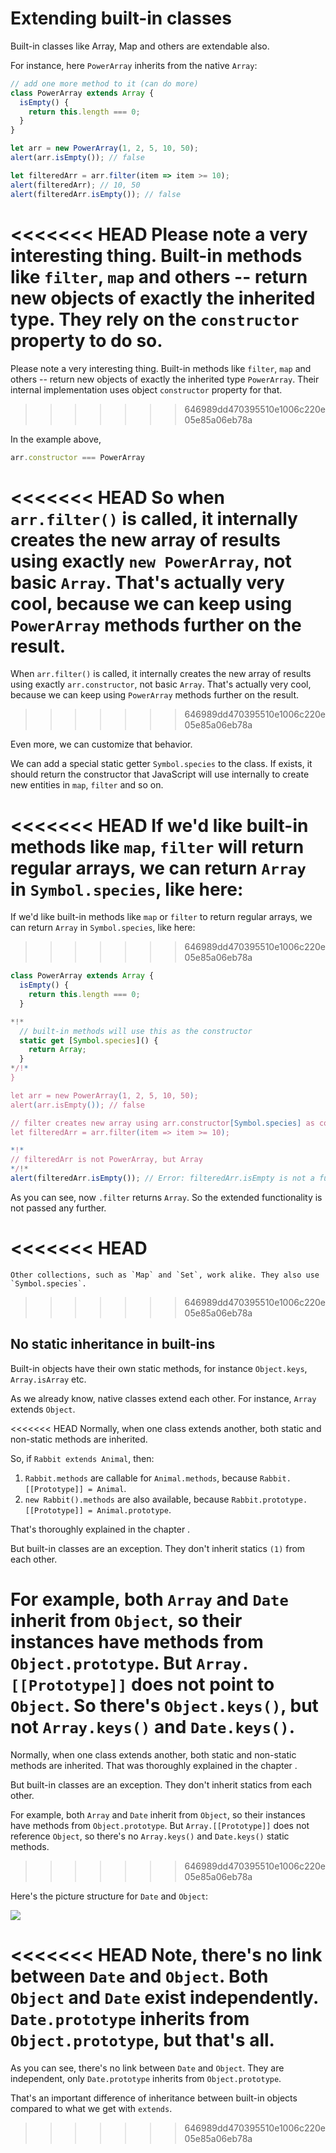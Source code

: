 
# Extending built-in classes

Built-in classes like Array, Map and others are extendable also.

For instance, here `PowerArray` inherits from the native `Array`:

```js run
// add one more method to it (can do more)
class PowerArray extends Array {
  isEmpty() {
    return this.length === 0;
  }
}

let arr = new PowerArray(1, 2, 5, 10, 50);
alert(arr.isEmpty()); // false

let filteredArr = arr.filter(item => item >= 10);
alert(filteredArr); // 10, 50
alert(filteredArr.isEmpty()); // false
```

<<<<<<< HEAD
Please note a very interesting thing. Built-in methods like `filter`, `map` and others -- return new objects of exactly the inherited type. They rely on the `constructor` property to do so.
=======
Please note a very interesting thing. Built-in methods like `filter`, `map` and others -- return new objects of exactly the inherited type `PowerArray`. Their internal implementation uses object `constructor` property for that.
>>>>>>> 646989dd470395510e1006c220e05e85a06eb78a

In the example above,
```js
arr.constructor === PowerArray
```

<<<<<<< HEAD
So when `arr.filter()` is called, it internally creates the new array of results using exactly `new PowerArray`, not basic `Array`. That's actually very cool, because we can keep using `PowerArray` methods further on the result.
=======
When `arr.filter()` is called, it internally creates the new array of results using exactly `arr.constructor`, not basic `Array`. That's actually very cool, because we can keep using `PowerArray` methods further on the result.
>>>>>>> 646989dd470395510e1006c220e05e85a06eb78a

Even more, we can customize that behavior.

We can add a special static getter `Symbol.species` to the class. If exists, it should return the constructor that JavaScript will use internally to create new entities in `map`, `filter` and so on.

<<<<<<< HEAD
If we'd like built-in methods like `map`, `filter` will return regular arrays, we can return `Array` in `Symbol.species`, like here:
=======
If we'd like built-in methods like `map` or `filter` to return regular arrays, we can return `Array` in `Symbol.species`, like here:
>>>>>>> 646989dd470395510e1006c220e05e85a06eb78a

```js run
class PowerArray extends Array {
  isEmpty() {
    return this.length === 0;
  }

*!*
  // built-in methods will use this as the constructor
  static get [Symbol.species]() {
    return Array;
  }
*/!*
}

let arr = new PowerArray(1, 2, 5, 10, 50);
alert(arr.isEmpty()); // false

// filter creates new array using arr.constructor[Symbol.species] as constructor
let filteredArr = arr.filter(item => item >= 10);

*!*
// filteredArr is not PowerArray, but Array
*/!*
alert(filteredArr.isEmpty()); // Error: filteredArr.isEmpty is not a function
```

As you can see, now `.filter` returns `Array`. So the extended functionality is not passed any further.

<<<<<<< HEAD
=======
```smart header="Other collections work similarly"
Other collections, such as `Map` and `Set`, work alike. They also use `Symbol.species`.
```

>>>>>>> 646989dd470395510e1006c220e05e85a06eb78a
## No static inheritance in built-ins

Built-in objects have their own static methods, for instance `Object.keys`, `Array.isArray` etc.

As we already know, native classes extend each other. For instance, `Array` extends `Object`.

<<<<<<< HEAD
Normally, when one class extends another, both static and non-static methods are inherited.

So, if `Rabbit extends Animal`, then:

1. `Rabbit.methods` are callable for `Animal.methods`, because `Rabbit.[[Prototype]] = Animal`.
2. `new Rabbit().methods` are also available, because `Rabbit.prototype.[[Prototype]] = Animal.prototype`.

That's thoroughly explained in the chapter [](info:static-properties-methods#statics-and-inheritance).

But built-in classes are an exception. They don't inherit statics `(1)` from each other.

For example, both `Array` and `Date` inherit from `Object`, so their instances have methods from `Object.prototype`. But  `Array.[[Prototype]]` does not point to `Object`. So there's `Object.keys()`, but not `Array.keys()` and `Date.keys()`.
=======
Normally, when one class extends another, both static and non-static methods are inherited. That was thoroughly explained in the chapter [](info:static-properties-methods#statics-and-inheritance).

But built-in classes are an exception. They don't inherit statics from each other.

For example, both `Array` and `Date` inherit from `Object`, so their instances have methods from `Object.prototype`. But `Array.[[Prototype]]` does not reference `Object`, so there's no `Array.keys()` and `Date.keys()` static methods.
>>>>>>> 646989dd470395510e1006c220e05e85a06eb78a

Here's the picture structure for `Date` and `Object`:

![](object-date-inheritance.svg)

<<<<<<< HEAD
Note, there's no link between `Date` and `Object`. Both `Object` and `Date` exist independently. `Date.prototype` inherits from `Object.prototype`, but that's all.
=======
As you can see, there's no link between `Date` and `Object`. They are independent, only `Date.prototype` inherits from `Object.prototype`.

That's an important difference of inheritance between built-in objects compared to what we get with `extends`.
>>>>>>> 646989dd470395510e1006c220e05e85a06eb78a
